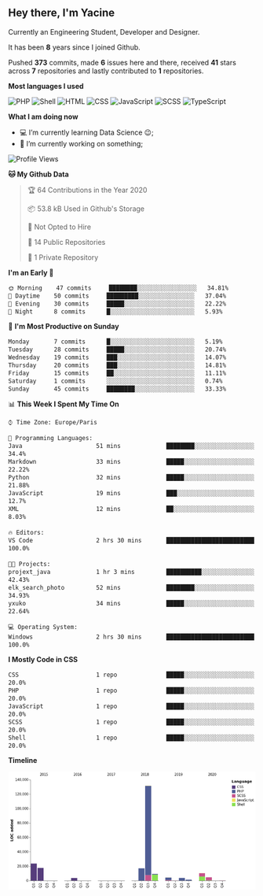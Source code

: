 ## Hey there, I'm Yacine

Currently an Engineering Student, Developer and Designer.

It has been **8** years since I joined Github.

Pushed **373** commits, made **6** issues here and there, received **41** stars across **7** repositories and lastly contributed to **1** repositories.

**Most languages I used**

![PHP](https://img.shields.io/static/v1?style=flat-square&label=%E2%A0%80&color=555&labelColor=%234F5D95?logo=%234F5D95&message=PHP%EF%B8%B139.9%25)
![Shell](https://img.shields.io/static/v1?style=flat-square&label=%E2%A0%80&color=555&labelColor=%2389e051?logo=%2389e051&message=Shell%EF%B8%B132.2%25)
![HTML](https://img.shields.io/static/v1?style=flat-square&label=%E2%A0%80&color=555&labelColor=%23e34c26?logo=%23e34c26&message=HTML%EF%B8%B114.5%25)
![CSS](https://img.shields.io/static/v1?style=flat-square&label=%E2%A0%80&color=555&labelColor=%23563d7c?logo=%23563d7c&message=CSS%EF%B8%B14.7%25)
![JavaScript](https://img.shields.io/static/v1?style=flat-square&label=%E2%A0%80&color=555&labelColor=%23f1e05a?logo=%23f1e05a&message=JavaScript%EF%B8%B14.7%25)
![SCSS](https://img.shields.io/static/v1?style=flat-square&label=%E2%A0%80&color=555&labelColor=%23c6538c?logo=%23c6538c&message=SCSS%EF%B8%B13.1%25)
![TypeScript](https://img.shields.io/static/v1?style=flat-square&label=%E2%A0%80&color=555&labelColor=%232b7489?logo=%232b7489&message=TypeScript%EF%B8%B10.5%25)

**What I am doing now**

- 💻 I’m currently learning Data Science :wink:;
- 🌱 I’m currently working on something;

<!--START_SECTION:waka-->
![Profile Views](http://img.shields.io/badge/Profile%20Views-21-blue)

**🐱 My Github Data** 

> 🏆 64 Contributions in the Year 2020
 > 
> 📦 53.8 kB Used in Github's Storage 
 > 
> 🚫 Not Opted to Hire
 > 
> 📜 14 Public Repositories
 > 
> 🔑 1 Private Repository 
 > 
**I'm an Early 🐤** 

```text
🌞 Morning    47 commits     ████████░░░░░░░░░░░░░░░░░   34.81% 
🌆 Daytime    50 commits     █████████░░░░░░░░░░░░░░░░   37.04% 
🌃 Evening    30 commits     █████░░░░░░░░░░░░░░░░░░░░   22.22% 
🌙 Night      8 commits      █░░░░░░░░░░░░░░░░░░░░░░░░   5.93%

```
📅 **I'm Most Productive on Sunday** 

```text
Monday       7 commits      █░░░░░░░░░░░░░░░░░░░░░░░░   5.19% 
Tuesday      28 commits     █████░░░░░░░░░░░░░░░░░░░░   20.74% 
Wednesday    19 commits     ███░░░░░░░░░░░░░░░░░░░░░░   14.07% 
Thursday     20 commits     ███░░░░░░░░░░░░░░░░░░░░░░   14.81% 
Friday       15 commits     ██░░░░░░░░░░░░░░░░░░░░░░░   11.11% 
Saturday     1 commits      ░░░░░░░░░░░░░░░░░░░░░░░░░   0.74% 
Sunday       45 commits     ████████░░░░░░░░░░░░░░░░░   33.33%

```


📊 **This Week I Spent My Time On** 

```text
⌚︎ Time Zone: Europe/Paris

💬 Programming Languages: 
Java                     51 mins             ████████░░░░░░░░░░░░░░░░░   34.4% 
Markdown                 33 mins             █████░░░░░░░░░░░░░░░░░░░░   22.22% 
Python                   32 mins             █████░░░░░░░░░░░░░░░░░░░░   21.88% 
JavaScript               19 mins             ███░░░░░░░░░░░░░░░░░░░░░░   12.7% 
XML                      12 mins             ██░░░░░░░░░░░░░░░░░░░░░░░   8.03%

🔥 Editors: 
VS Code                  2 hrs 30 mins       █████████████████████████   100.0%

🐱‍💻 Projects: 
projext_java             1 hr 3 mins         ██████████░░░░░░░░░░░░░░░   42.43% 
elk_search_photo         52 mins             ████████░░░░░░░░░░░░░░░░░   34.93% 
yxuko                    34 mins             █████░░░░░░░░░░░░░░░░░░░░   22.64%

💻 Operating System: 
Windows                  2 hrs 30 mins       █████████████████████████   100.0%

```

**I Mostly Code in CSS** 

```text
CSS                      1 repo              █████░░░░░░░░░░░░░░░░░░░░   20.0% 
PHP                      1 repo              █████░░░░░░░░░░░░░░░░░░░░   20.0% 
JavaScript               1 repo              █████░░░░░░░░░░░░░░░░░░░░   20.0% 
SCSS                     1 repo              █████░░░░░░░░░░░░░░░░░░░░   20.0% 
Shell                    1 repo              █████░░░░░░░░░░░░░░░░░░░░   20.0%

```


**Timeline**

![Chart not found](https://github.com/yxuko/yxuko/blob/master/charts/bar_graph.png) 


<!--END_SECTION:waka-->
